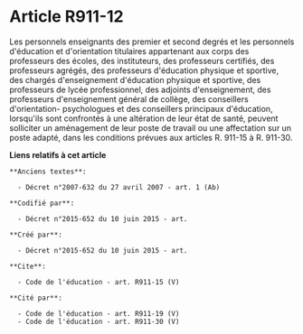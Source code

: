 # Article R911-12

Les personnels enseignants des premier et second degrés et les personnels d'éducation et d'orientation titulaires appartenant
aux corps des professeurs des écoles, des instituteurs, des professeurs certifiés, des professeurs agrégés, des professeurs
d'éducation physique et sportive, des chargés d'enseignement d'éducation physique et sportive, des professeurs de lycée
professionnel, des adjoints d'enseignement, des professeurs d'enseignement général de collège, des conseillers d'orientation-
psychologues et des conseillers principaux d'éducation, lorsqu'ils sont confrontés à une altération de leur état de santé,
peuvent solliciter un aménagement de leur poste de travail ou une affectation sur un poste adapté, dans les conditions
prévues aux articles R. 911-15 à R. 911-30.

**Liens relatifs à cet article**

	**Anciens textes**:

	  - Décret n°2007-632 du 27 avril 2007 - art. 1 (Ab)

	**Codifié par**:

	  - Décret n°2015-652 du 10 juin 2015 - art.

	**Créé par**:

	  - Décret n°2015-652 du 10 juin 2015 - art.

	**Cite**:

	  - Code de l'éducation - art. R911-15 (V)

	**Cité par**:

	  - Code de l'éducation - art. R911-19 (V)
	  - Code de l'éducation - art. R911-30 (V)
